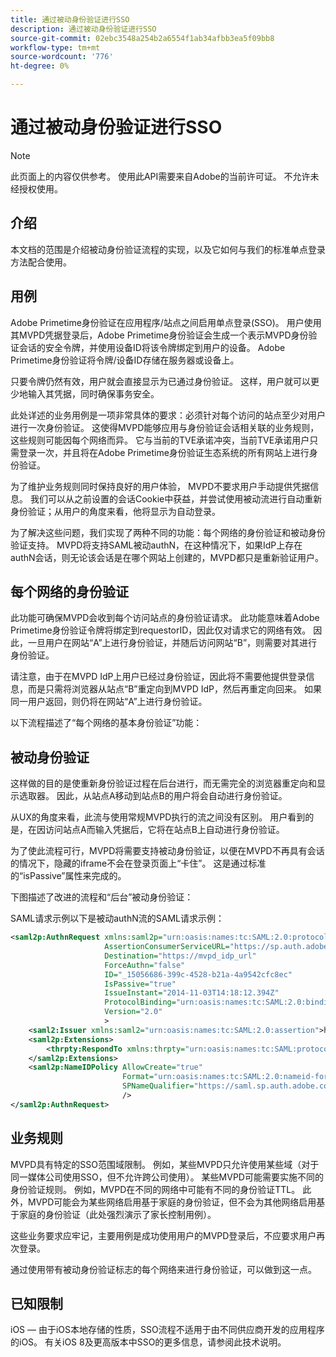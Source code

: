 ```yaml
---
title: 通过被动身份验证进行SSO
description: 通过被动身份验证进行SSO
source-git-commit: 02ebc3548a254b2a6554f1ab34afbb3ea5f09bb8
workflow-type: tm+mt
source-wordcount: '776'
ht-degree: 0%

---
```


# 通过被动身份验证进行SSO

>[!NOTE]
>
>此页面上的内容仅供参考。 使用此API需要来自Adobe的当前许可证。 不允许未经授权使用。


## 介绍

本文档的范围是介绍被动身份验证流程的实现，以及它如何与我们的标准单点登录方法配合使用。

## 用例

Adobe Primetime身份验证在应用程序/站点之间启用单点登录(SSO)。 用户使用其MVPD凭据登录后，Adobe Primetime身份验证会生成一个表示MVPD身份验证会话的安全令牌，并使用设备ID将该令牌绑定到用户的设备。 Adobe Primetime身份验证将令牌/设备ID存储在服务器或设备上。

只要令牌仍然有效，用户就会直接显示为已通过身份验证。 这样，用户就可以更少地输入其凭据，同时确保事务安全。



此处详述的业务用例是一项非常具体的要求：必须针对每个访问的站点至少对用户进行一次身份验证。 这使得MVPD能够应用与身份验证会话相关联的业务规则，这些规则可能因每个网络而异。 它与当前的TVE承诺冲突，当前TVE承诺用户只需登录一次，并且将在Adobe Primetime身份验证生态系统的所有网站上进行身份验证。



为了维护业务规则同时保持良好的用户体验， MVPD不要求用户手动提供凭据信息。 我们可以从之前设置的会话Cookie中获益，并尝试使用被动流进行自动重新身份验证；从用户的角度来看，他将显示为自动登录。



为了解决这些问题，我们实现了两种不同的功能：每个网络的身份验证和被动身份验证支持。 MVPD将支持SAML被动authN，在这种情况下，如果IdP上存在authN会话，则无论该会话是在哪个网站上创建的，MVPD都只是重新验证用户。



## 每个网络的身份验证

此功能可确保MVPD会收到每个访问站点的身份验证请求。 此功能意味着Adobe Primetime身份验证令牌将绑定到requestorID，因此仅对请求它的网络有效。 因此，一旦用户在网站“A”上进行身份验证，并随后访问网站“B”，则需要对其进行身份验证。



请注意，由于在MVPD IdP上用户已经过身份验证，因此将不需要他提供登录信息，而是只需将浏览器从站点“B”重定向到MVPD IdP，然后再重定向回来。 如果同一用户返回，则仍将在网站“A”上进行身份验证。



以下流程描述了“每个网络的基本身份验证”功能：





## 被动身份验证

这样做的目的是使重新身份验证过程在后台进行，而无需完全的浏览器重定向和显示选取器。 因此，从站点A移动到站点B的用户将会自动进行身份验证。



从UX的角度来看，此流与使用常规MVPD执行的流之间没有区别。 用户看到的是，在因访问站点A而输入凭据后，它将在站点B上自动进行身份验证。



为了使此流程可行，MVPD将需要支持被动身份验证，以便在MVPD不再具有会话的情况下，隐藏的iframe不会在登录页面上“卡住”。 这是通过标准的“isPassive”属性来完成的。



下图描述了改进的流程和“后台”被动身份验证：





SAML请求示例以下是被动authN流的SAML请求示例：


```xml
<saml2p:AuthnRequest xmlns:saml2p="urn:oasis:names:tc:SAML:2.0:protocol"
                     AssertionConsumerServiceURL="https://sp.auth.adobe.com/sp/saml/SAMLAssertionConsumer"
                     Destination="https://mvpd_idp_url"
                     ForceAuthn="false"
                     ID="_15056686-399c-4528-b21a-4a9542cfc8ec"
                     IsPassive="true"
                     IssueInstant="2014-11-03T14:18:12.394Z"
                     ProtocolBinding="urn:oasis:names:tc:SAML:2.0:bindings:HTTP-POST"
                     Version="2.0"
                     >
    <saml2:Issuer xmlns:saml2="urn:oasis:names:tc:SAML:2.0:assertion">https://saml.sp.auth.adobe.com </saml2:Issuer>
    <saml2p:Extensions>
        <thrpty:RespondTo xmlns:thrpty="urn:oasis:names:tc:SAML:protocol:ext:third-party">https://saml.sp.auth.adobe.com</thrpty:RespondTo>
    </saml2p:Extensions>
    <saml2p:NameIDPolicy AllowCreate="true"
                         Format="urn:oasis:names:tc:SAML:2.0:nameid-format:transient"
                         SPNameQualifier="https://saml.sp.auth.adobe.com"
                         />
</saml2p:AuthnRequest>
```

## 业务规则

MVPD具有特定的SSO范围域限制。 例如，某些MVPD只允许使用某些域（对于同一媒体公司使用SSO，但不允许跨公司使用）。
某些MVPD可能需要实施不同的身份验证规则。 例如，MVPD在不同的网络中可能有不同的身份验证TTL。 此外，MVPD可能会为某些网络启用基于家庭的身份验证，但不会为其他网络启用基于家庭的身份验证（此处强烈演示了家长控制用例）。


这些业务要求应牢记，主要用例是成功使用用户的MVPD登录后，不应要求用户再次登录。

通过使用带有被动身份验证标志的每个网络来进行身份验证，可以做到这一点。



## 已知限制

iOS — 由于iOS本地存储的性质，SSO流程不适用于由不同供应商开发的应用程序的iOS。 有关iOS 8及更高版本中SSO的更多信息，请参阅此技术说明。


<!--
>[!RELATEDINFORMATION]
>* Single Sign-On on iOS
>* SSO on iOS when using the Primetime authentication Access Enabler
-->
